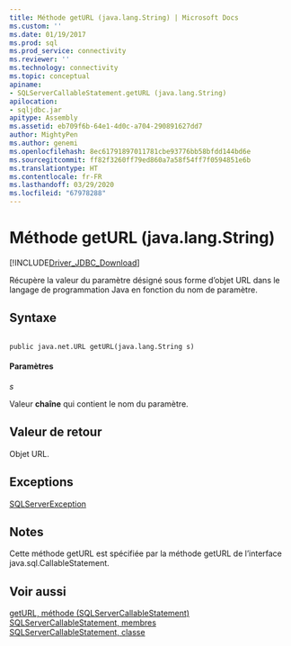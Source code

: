 ```yaml
---
title: Méthode getURL (java.lang.String) | Microsoft Docs
ms.custom: ''
ms.date: 01/19/2017
ms.prod: sql
ms.prod_service: connectivity
ms.reviewer: ''
ms.technology: connectivity
ms.topic: conceptual
apiname:
- SQLServerCallableStatement.getURL (java.lang.String)
apilocation:
- sqljdbc.jar
apitype: Assembly
ms.assetid: eb709f6b-64e1-4d0c-a704-290891627dd7
author: MightyPen
ms.author: genemi
ms.openlocfilehash: 8ec61791897011781cbe93776bb58bfdd144bd6e
ms.sourcegitcommit: ff82f3260ff79ed860a7a58f54ff7f0594851e6b
ms.translationtype: HT
ms.contentlocale: fr-FR
ms.lasthandoff: 03/29/2020
ms.locfileid: "67978288"
---
```

# <a name="geturl-method-javalangstring"></a>Méthode getURL (java.lang.String)
[!INCLUDE[Driver_JDBC_Download](../../../includes/driver_jdbc_download.md)]

  Récupère la valeur du paramètre désigné sous forme d’objet URL dans le langage de programmation Java en fonction du nom de paramètre.  
  
## <a name="syntax"></a>Syntaxe  
  
```  
  
public java.net.URL getURL(java.lang.String s)  
```  
  
#### <a name="parameters"></a>Paramètres  
 *s*  
  
 Valeur **chaîne** qui contient le nom du paramètre.  
  
## <a name="return-value"></a>Valeur de retour  
 Objet URL.  
  
## <a name="exceptions"></a>Exceptions  
 [SQLServerException](../../../connect/jdbc/reference/sqlserverexception-class.md)  
  
## <a name="remarks"></a>Notes  
 Cette méthode getURL est spécifiée par la méthode getURL de l’interface java.sql.CallableStatement.  
  
## <a name="see-also"></a>Voir aussi  
 [getURL, méthode &#40;SQLServerCallableStatement&#41;](../../../connect/jdbc/reference/geturl-method-sqlservercallablestatement.md)   
 [SQLServerCallableStatement, membres](../../../connect/jdbc/reference/sqlservercallablestatement-members.md)   
 [SQLServerCallableStatement, classe](../../../connect/jdbc/reference/sqlservercallablestatement-class.md)  
  
  
